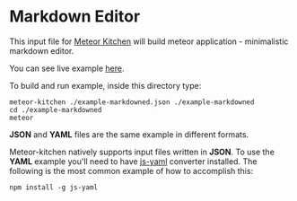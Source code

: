 Markdown Editor
===============

This input file for <a href="http://www.meteorkitchen.com" target="_blank">Meteor Kitchen</a> will build meteor application - minimalistic markdown editor.

You can see live example <a href="http://generator-markdowned.meteor.com" target="_blank">here</a>.

To build and run example, inside this directory type:

```
meteor-kitchen ./example-markdowned.json ./example-markdowned
cd ./example-markdowned
meteor
```

**JSON** and **YAML** files are the same example in different formats.

Meteor-kitchen natively supports input files written in **JSON**. To use the **YAML** example you'll need to have <a href="https://www.npmjs.com/package/yaml-js" target="_blank">js-yaml</a> converter installed. The following is the most common example of how to accomplish this:

```
npm install -g js-yaml
```

